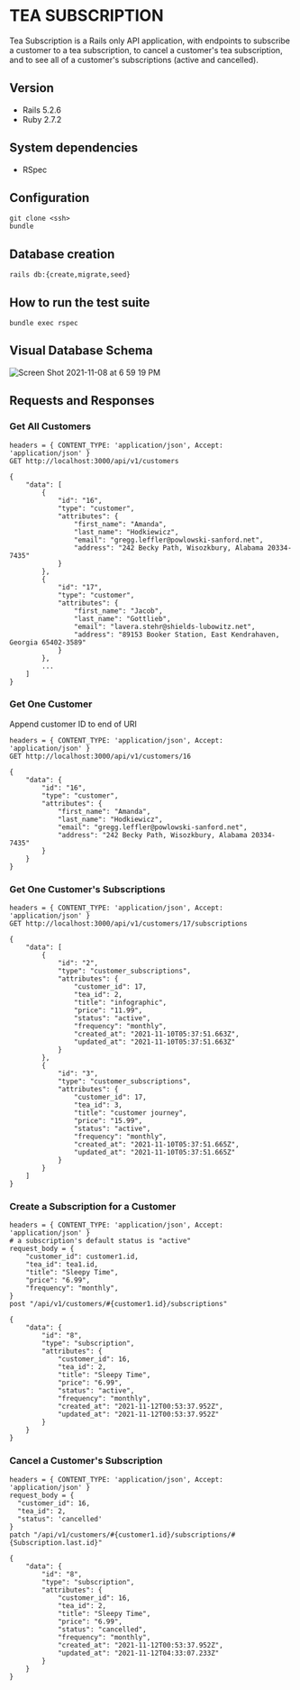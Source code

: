 # TEA SUBSCRIPTION

Tea Subscription is a Rails only API application, with endpoints to subscribe a customer to a tea subscription, to cancel a customer's tea subscription, and to see all of a customer's subscriptions (active and cancelled).

## Version
- Rails 5.2.6
- Ruby 2.7.2

## System dependencies
- RSpec

## Configuration
```
git clone <ssh>
bundle
```

## Database creation
```
rails db:{create,migrate,seed}
```

## How to run the test suite
```
bundle exec rspec
```

<!-- ## Services (job queues, cache servers, search engines, etc.) -->
<!-- ## Deployment instructions -->

## Visual Database Schema
![Screen Shot 2021-11-08 at 6 59 19 PM](https://user-images.githubusercontent.com/81220681/140837165-3893bc9c-10cd-42df-90bf-a24fedea527f.png)

## Requests and Responses

### Get All Customers
```
headers = { CONTENT_TYPE: 'application/json', Accept: 'application/json' }
GET http://localhost:3000/api/v1/customers
```

```
{
    "data": [
        {
            "id": "16",
            "type": "customer",
            "attributes": {
                "first_name": "Amanda",
                "last_name": "Hodkiewicz",
                "email": "gregg.leffler@powlowski-sanford.net",
                "address": "242 Becky Path, Wisozkbury, Alabama 20334-7435"
            }
        },
        {
            "id": "17",
            "type": "customer",
            "attributes": {
                "first_name": "Jacob",
                "last_name": "Gottlieb",
                "email": "lavera.stehr@shields-lubowitz.net",
                "address": "89153 Booker Station, East Kendrahaven, Georgia 65402-3589"
            }
        },
        ...
    ]
}
```

### Get One Customer
Append customer ID to end of URI
```
headers = { CONTENT_TYPE: 'application/json', Accept: 'application/json' }
GET http://localhost:3000/api/v1/customers/16
```

```
{
    "data": {
        "id": "16",
        "type": "customer",
        "attributes": {
            "first_name": "Amanda",
            "last_name": "Hodkiewicz",
            "email": "gregg.leffler@powlowski-sanford.net",
            "address": "242 Becky Path, Wisozkbury, Alabama 20334-7435"
        }
    }
}
```

### Get One Customer's Subscriptions
```
headers = { CONTENT_TYPE: 'application/json', Accept: 'application/json' }
GET http://localhost:3000/api/v1/customers/17/subscriptions
```

```
{
    "data": [
        {
            "id": "2",
            "type": "customer_subscriptions",
            "attributes": {
                "customer_id": 17,
                "tea_id": 2,
                "title": "infographic",
                "price": "11.99",
                "status": "active",
                "frequency": "monthly",
                "created_at": "2021-11-10T05:37:51.663Z",
                "updated_at": "2021-11-10T05:37:51.663Z"
            }
        },
        {
            "id": "3",
            "type": "customer_subscriptions",
            "attributes": {
                "customer_id": 17,
                "tea_id": 3,
                "title": "customer journey",
                "price": "15.99",
                "status": "active",
                "frequency": "monthly",
                "created_at": "2021-11-10T05:37:51.665Z",
                "updated_at": "2021-11-10T05:37:51.665Z"
            }
        }
    ]
}
```

### Create a Subscription for a Customer
```
headers = { CONTENT_TYPE: 'application/json', Accept: 'application/json' }
# a subscription's default status is "active"
request_body = {
    "customer_id": customer1.id,
    "tea_id": tea1.id,
    "title": "Sleepy Time",
    "price": "6.99",
    "frequency": "monthly",
}
post "/api/v1/customers/#{customer1.id}/subscriptions"
```

```
{
    "data": {
        "id": "8",
        "type": "subscription",
        "attributes": {
            "customer_id": 16,
            "tea_id": 2,
            "title": "Sleepy Time",
            "price": "6.99",
            "status": "active",
            "frequency": "monthly",
            "created_at": "2021-11-12T00:53:37.952Z",
            "updated_at": "2021-11-12T00:53:37.952Z"
        }
    }
}
```

### Cancel a Customer's Subscription
```
headers = { CONTENT_TYPE: 'application/json', Accept: 'application/json' }
request_body = {
  "customer_id": 16,
  "tea_id": 2,
  "status": 'cancelled'
}
patch "/api/v1/customers/#{customer1.id}/subscriptions/#{Subscription.last.id}"
```

```
{
    "data": {
        "id": "8",
        "type": "subscription",
        "attributes": {
            "customer_id": 16,
            "tea_id": 2,
            "title": "Sleepy Time",
            "price": "6.99",
            "status": "cancelled",
            "frequency": "monthly",
            "created_at": "2021-11-12T00:53:37.952Z",
            "updated_at": "2021-11-12T04:33:07.233Z"
        }
    }
}
```
